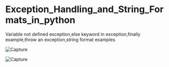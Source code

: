 # Exception_Handling_and_String_Formats_in_python
Variable not defined exception,else keyword in exception,finally example,throw an exception,string format examples


![Capture](https://user-images.githubusercontent.com/82764021/118807629-2e9cde80-b8c6-11eb-8c1d-d94e3049188d.PNG)



![Capture](https://user-images.githubusercontent.com/82764021/118807933-8a676780-b8c6-11eb-97cd-71dc61676df0.PNG)
